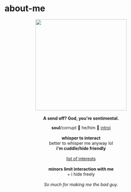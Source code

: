 # about-me
<p align="center">
  <img src="https://i.pinimg.com/564x/6e/8b/3d/6e8b3dd7cbb5fa167fcca2a46d5ff952.jpg" width="300px">
  <br><br><b>A send off? God, you're sentimental.</b>
  </p>
<p align="center">
  <b>soul</b>/corrupt 🎸 he/him 🎸 <a href="https://pronouns.cc/@punishercross">introj</a>
  <br><br>
<b>whisper to interact</b>
<br>better to whisper me anyway lol
<br><b>i'm cuddle/hide friendly</b>
<br><br>
<a href="https://rentry.co/wolfwood_">list of interests</a>
<br><br><b>minors limit interaction with me</b>
<br>+ i hide freely
<br>
<br><i>So much for making me the bad guy.</i>
</p>
